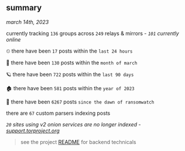 
## summary
_march 14th, 2023_

currently tracking `136` groups across `249` relays & mirrors - _`101` currently online_

⏲ there have been `17` posts within the `last 24 hours`

🦈 there have been `130` posts within the `month of march`

🪐 there have been `722` posts within the `last 90 days`

🏚 there have been `581` posts within the `year of 2023`

🦕 there have been `6267` posts `since the dawn of ransomwatch`

there are `67` custom parsers indexing posts

_`20` sites using v2 onion services are no longer indexed - [support.torproject.org](https://support.torproject.org/onionservices/v2-deprecation/)_

> see the project [README](https://github.com/joshhighet/ransomwatch#ransomwatch--) for backend technicals
